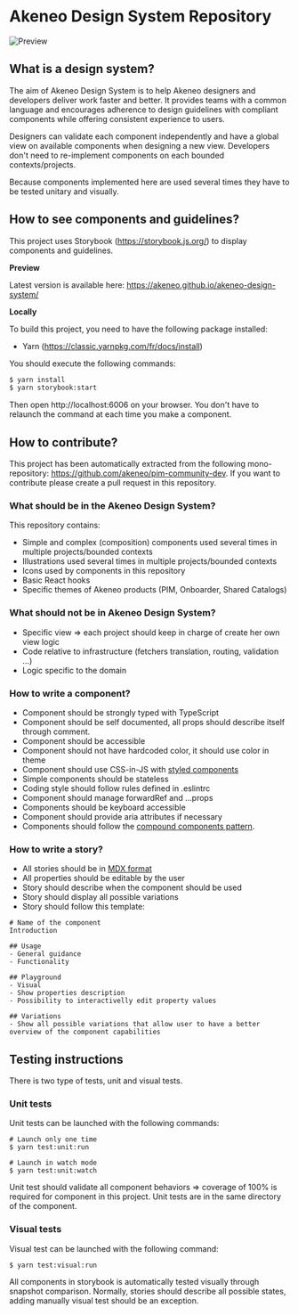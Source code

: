 # Akeneo Design System Repository
![Preview](public/preview.png)

## What is a design system?

The aim of Akeneo Design System is to help Akeneo designers and developers deliver work faster and better.
It provides teams with a common language and encourages adherence to design guidelines with compliant components while offering consistent experience to users.

Designers can validate each component independently and have a global view on available components when designing a new view.
Developers don't need to re-implement components on each bounded contexts/projects.

Because components implemented here are used several times they have to be tested unitary and visually.

## How to see components and guidelines?

This project uses Storybook (https://storybook.js.org/) to display components and guidelines.

**Preview**

Latest version is available here: https://akeneo.github.io/akeneo-design-system/

**Locally**

To build this project, you need to have the following package installed:
- Yarn (https://classic.yarnpkg.com/fr/docs/install)

You should execute the following commands:

```bash
$ yarn install
$ yarn storybook:start
```

Then open http://localhost:6006 on your browser. You don't have to relaunch the command at each time you make a component.

## How to contribute?

This project has been automatically extracted from the following mono-repository: https://github.com/akeneo/pim-community-dev.
If you want to contribute please create a pull request in this repository.

### What should be in the Akeneo Design System?

This repository contains:
- Simple and complex (composition) components used several times in multiple projects/bounded contexts
- Illustrations used several times in multiple projects/bounded contexts
- Icons used by components in this repository
- Basic React hooks
- Specific themes of Akeneo products (PIM, Onboarder, Shared Catalogs)

### What should not be in Akeneo Design System?

- Specific view => each project should keep in charge of create her own view logic
- Code relative to infrastructure (fetchers translation, routing, validation ...)
- Logic specific to the domain

### How to write a component?

- Component should be strongly typed with TypeScript
- Component should be self documented, all props should describe itself through comment.
- Component should be accessible
- Component should not have hardcoded color, it should use color in theme
- Component should use CSS-in-JS with [styled components](https://styled-components.com/docs)
- Simple components should be stateless
- Coding style should follow rules defined in .eslintrc
- Component should manage forwardRef and ...props
- Components should be keyboard accessible
- Component should provide aria attributes if necessary
- Components should follow the [compound components pattern](https://www.youtube.com/watch?v=hEGg-3pIHlE).

### How to write a story?

- All stories should be in [MDX format](https://mdxjs.com/)
- All properties should be editable by the user
- Story should describe when the component should be used
- Story should display all possible variations
- Story should follow this template:
```
# Name of the component
Introduction

## Usage
- General guidance
- Functionality

## Playground
- Visual
- Show properties description
- Possibility to interactivelly edit property values

## Variations
- Show all possible variations that allow user to have a better overview of the component capabilities
```

## Testing instructions

There is two type of tests, unit and visual tests.

### Unit tests

Unit tests can be launched with the following commands:
```batch
# Launch only one time
$ yarn test:unit:run

# Launch in watch mode
$ yarn test:unit:watch
```

Unit test should validate all component behaviors => coverage of 100% is required for component in this project.
Unit tests are in the same directory of the component.

### Visual tests

Visual test can be launched with the following command:
```batch
$ yarn test:visual:run
```

All components in storybook is automatically tested visually through snapshot comparison.
Normally, stories should describe all possible states, adding manually visual test should be an exception.
